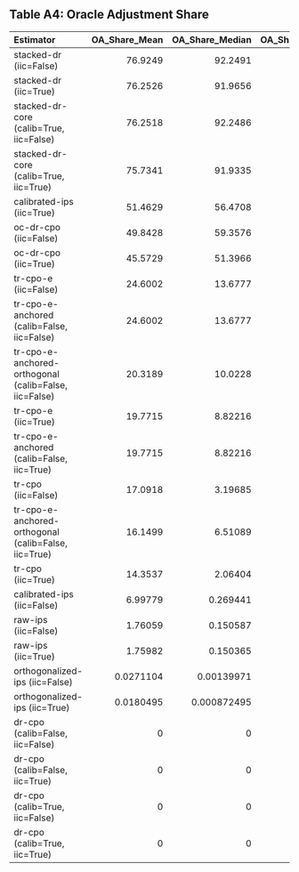 ## Table A4: Oracle Adjustment Share

| Estimator                                             |   OA_Share_Mean |   OA_Share_Median |   OA_Share_Max |   Coverage_Base |   Coverage_OA |   Coverage_Diff |
|:------------------------------------------------------|----------------:|------------------:|---------------:|----------------:|--------------:|----------------:|
| stacked-dr (iic=False)                                |      76.9249    |      92.2491      |       99.9545  |         55.6667 |       93.5    |        37.8333  |
| stacked-dr (iic=True)                                 |      76.2526    |      91.9656      |       99.9512  |         56.3333 |       93.8333 |        37.5     |
| stacked-dr-core (calib=True, iic=False)               |      76.2518    |      92.2486      |       99.9362  |         56      |       93.5    |        37.5     |
| stacked-dr-core (calib=True, iic=True)                |      75.7341    |      91.9335      |       99.9434  |         56.8333 |       93.8333 |        37       |
| calibrated-ips (iic=True)                             |      51.4629    |      56.4708      |       99.8725  |         58      |       58      |         0       |
| oc-dr-cpo (iic=False)                                 |      49.8428    |      59.3576      |       99.2006  |         71.6667 |       89.1667 |        17.5     |
| oc-dr-cpo (iic=True)                                  |      45.5729    |      51.3966      |       97.0894  |         75      |       91.3333 |        16.3333  |
| tr-cpo-e (iic=False)                                  |      24.6002    |      13.6777      |       99.7967  |         90.1667 |       95      |         4.83333 |
| tr-cpo-e-anchored (calib=False, iic=False)            |      24.6002    |      13.6777      |       99.7967  |         90.1667 |       95      |         4.83333 |
| tr-cpo-e-anchored-orthogonal (calib=False, iic=False) |      20.3189    |      10.0228      |       99.8067  |         91.6667 |       94.6667 |         3       |
| tr-cpo-e (iic=True)                                   |      19.7715    |       8.82216     |       99.654   |         95      |       97.1667 |         2.16667 |
| tr-cpo-e-anchored (calib=False, iic=True)             |      19.7715    |       8.82216     |       99.654   |         95      |       97.1667 |         2.16667 |
| tr-cpo (iic=False)                                    |      17.0918    |       3.19685     |       99.9931  |         87.8333 |       92      |         4.16667 |
| tr-cpo-e-anchored-orthogonal (calib=False, iic=True)  |      16.1499    |       6.51089     |       99.7155  |         95.6667 |       97.1667 |         1.5     |
| tr-cpo (iic=True)                                     |      14.3537    |       2.06404     |       99.9942  |         93.3333 |       95.6667 |         2.33333 |
| calibrated-ips (iic=False)                            |       6.99779   |       0.269441    |       94.2413  |         96.8333 |       96.8333 |         0       |
| raw-ips (iic=False)                                   |       1.76059   |       0.150587    |       83.5426  |         97.8333 |       97.8333 |         0       |
| raw-ips (iic=True)                                    |       1.75982   |       0.150365    |       83.4765  |         97.8333 |       97.8333 |         0       |
| orthogonalized-ips (iic=False)                        |       0.0271104 |       0.00139971  |        1.57525 |         98.3333 |       98.3333 |         0       |
| orthogonalized-ips (iic=True)                         |       0.0180495 |       0.000872495 |        1.08189 |         99      |       99      |         0       |
| dr-cpo (calib=False, iic=False)                       |       0         |       0           |        0       |        100      |      100      |         0       |
| dr-cpo (calib=False, iic=True)                        |       0         |       0           |        0       |        100      |      100      |         0       |
| dr-cpo (calib=True, iic=False)                        |       0         |       0           |        0       |         99.3333 |       99.3333 |         0       |
| dr-cpo (calib=True, iic=True)                         |       0         |       0           |        0       |         99.3333 |       99.3333 |         0       |